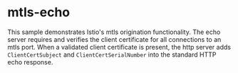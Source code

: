 # mtls-echo

This sample demonstrates Istio's mtls origination functionality. The echo server requires and verifies the client certificate for all connections to an mtls port. When a validated client certificate is present, the http server adds `ClientCertSubject` and `ClientCertSerialNumber` into the standard HTTP echo response.
